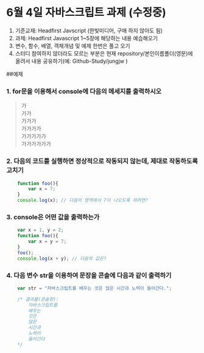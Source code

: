 # 6월 4일 자바스크립트 과제 (수정중)
1. 기준교재: Headfirst Javscript (한빛미디어, 구매 하지 않아도 됨)
2. 과제: Headfirst Javascript 1~5장에 해당하는 내용 예습해오기
3. 변수, 함수, 배열, 객체개념 및 예제 한번은 풀고 오기
4. 스터디 참여하지 않더라도 모르는 부분은 현재 repository/본인이름폴더(영문)에 올려서 내용 공유하기(예: Github-Study/jungjw )

##예제
### 1. for문을 이용해서 console에 다음의 메세지를 출력하시오
> 가<br/>가가<br/>가가가<br/>가가가가<br/>가가가가가<br/>가가가가가가<br/>

### 2. 다음의 코드를 실행하면 정상적으로 작동되지 않는데, 제대로 작동하도록 고치기
```javascript
	function foo(){
		var x = 7;
	}
	console.log(x); // 다음의 영역에서 7이 나오도록 하려면?
```
### 3. console은 어떤 값을 출력하는가
```javascript
	var x = 1, y = 2;
	function foo(){
		var x = y = 7;
	}
	foo();
	console.log(x + y); // 다음의 값은?
```
### 4. 다음 변수 str을 이용하여 문장을 콘솔에 다음과 같이 출력하기
```javascript
	var str = "자바스크립트를 배우는 것은 많은 시간과 노력이 들어간다.";

	/* 결과물(콘솔창):
		자바스크립트를
		배우는
		것은
		많은
		시간과
		노력이
		들어간다
	*/
```
